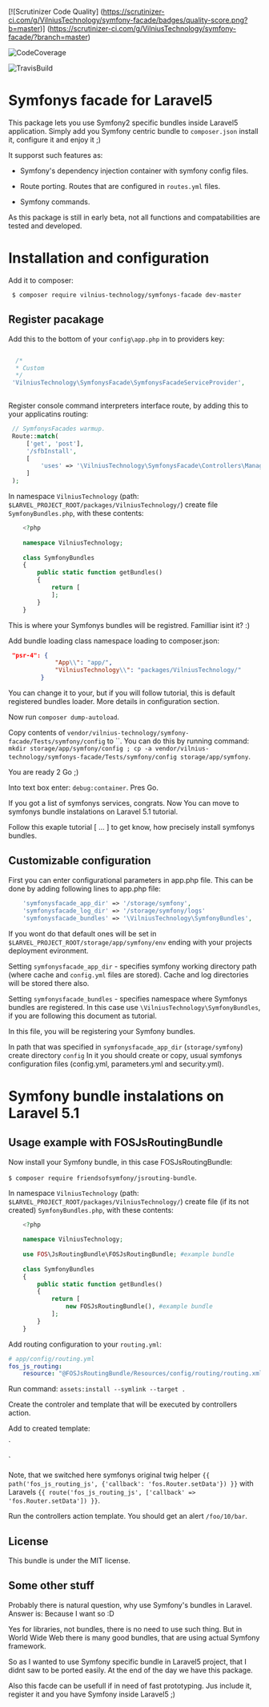 [![Scrutinizer Code Quality]
(https://scrutinizer-ci.com/g/VilniusTechnology/symfony-facade/badges/quality-score.png?b=master)]
(https://scrutinizer-ci.com/g/VilniusTechnology/symfony-facade/?branch=master)

![CodeCoverage](https://scrutinizer-ci.com/b/lmikelionis/symfonys-facade/badges/coverage.png?b=master)

![TravisBuild](https://travis-ci.org/VilniusTechnology/symfony-facade.svg)


Symfonys facade for Laravel5
====================

This package lets you use Symfony2 specific bundles inside Laravel5 application.
Simply add you Symfony centric bundle to `composer.json` install it, configure it and enjoy it ;)

 It supporst such features as:
 
 - Symfony's dependency injection container with symfony config files.
 
 - Route porting. Routes that are configured in `routes.yml` files.
 
 - Symfony commands.
 
 
 As this package is still in early beta, not all functions and compatabilities are tested and developed.

Installation and configuration
==============================

Add it to composer:

` $ composer require vilnius-technology/symfonys-facade dev-master`


Register pacakage
-----------------

Add this to the bottom of your `config\app.php` in to providers key:
```php

  /*
  * Custom
  */
 'VilniusTechnology\SymfonysFacade\SymfonysFacadeServiceProvider',
 
```

Register console command interpreters interface route, by adding this to your applicatins routing:

```php
 // SymfonysFacades warmup.
 Route::match(
     ['get', 'post'],
     '/sfbInstall',
     [
         'uses' => '\VilniusTechnology\SymfonysFacade\Controllers\ManagerController@interpreter',
     ]
 );
```

In namespace `VilniusTechnology` (path: `$LARVEL_PROJECT_ROOT/packages/VilniusTechnology/`) create file `SymfonyBundles.php`, with these contents:

``` php
    <?php
    
    namespace VilniusTechnology;
    
    class SymfonyBundles
    {
        public static function getBundles()
        {
            return [
            ];
        }
    }
```
This is where your Symfonys bundles will be registred. Familliar isint it? :)

Add bundle loading class namespace loading to composer.json:
```json
 "psr-4": {
             "App\\": "app/",
             "VilniusTechnology\\": "packages/VilniusTechnology/"
         }
```

You can change it to your, but if you will follow tutorial, this is default registered bundles loader.
More details in configuration section.

Now run `composer dump-autoload`.

Copy contents of `vendor/vilnius-technology/symfony-facade/Tests/symfony/config` to ``.
You can do this by running command: ` mkdir storage/app/symfony/config ; cp -a vendor/vilnius-technology/symfonys-facade/Tests/symfony/config storage/app/symfony`.

You are ready 2 Go ;)

Into text box enter: `debug:container`. Pres Go.

If you got a list of symfonys services, congrats. Now You can move to symfonys bundle instalations on Laravel 5.1 tutorial.

Follow this exaple tutorial [ ... ] to get know, how precisely install symfonys bundles.


Customizable configuration
--------------------------
First you can enter configurational parameters in app.php file.
This can be done by adding following lines to app.php file:

```php
    'symfonysfacade_app_dir' => '/storage/symfony',
    'symfonysfacade_log_dir' => '/storage/symfony/logs'
    'symfonysfacade_bundles' => '\VilniusTechnology\SymfonyBundles',

```

If you wont do that default ones will be set in `$LARVEL_PROJECT_ROOT/storage/app/symfony/env` ending with your projects deployment evironment.

Setting `symfonysfacade_app_dir` - specifies symfony working directory path (where cache and `config.yml` 
files are stored). Cache and log directories will be stored there also.

Setting `symfonysfacade_bundles` - specifies namespace where Symfonys bundles are registered. In this case use `\VilniusTechnology\SymfonyBundles`, if you are following this document as tutorial.

In this file, you will be registering your Symfony bundles.

In path that was specified in `symfonysfacade_app_dir` (`storage/symfony`) create directory `config`
In it you should create or copy, usual symfonys configuration files (config.yml, parameters.yml and security.yml).


Symfony bundle instalations on Laravel 5.1
===========================================

Usage example with FOSJsRoutingBundle
-------------------------------------

Now install your Symfony bundle, in this case FOSJsRoutingBundle:

` $ composer require friendsofsymfony/jsrouting-bundle `.


In namespace `VilniusTechnology` (path: `$LARVEL_PROJECT_ROOT/packages/VilniusTechnology/`) create file (if its not created) `SymfonyBundles.php`, with these contents:

``` php
    <?php
    
    namespace VilniusTechnology;
    
    use FOS\JsRoutingBundle\FOSJsRoutingBundle; #example bundle
    
    class SymfonyBundles
    {
        public static function getBundles()
        {
            return [
                new FOSJsRoutingBundle(), #example bundle
            ];
        }
    }
```

Add routing configuration to your `routing.yml`:

```yml
# app/config/routing.yml
fos_js_routing:
    resource: "@FOSJsRoutingBundle/Resources/config/routing/routing.xml"
```

Run command: `assets:install --symlink --target .`

Create the controler and template that will be executed by controllers action.

Add to created template:

`
<script src="/bundles/fosjsrouting/js/router.js"></script>
<script src="{{ route('fos_js_routing_js', ['callback' => 'fos.Router.setData']) }}"></script>
`

Note, that we switched here symfonys original twig helper `{{ path('fos_js_routing_js', {'callback': 'fos.Router.setData'}) }}` 
with Laravels `{{ route('fos_js_routing_js', ['callback' => 'fos.Router.setData']) }}`.


Run the controllers action template. You should get an alert `/foo/10/bar`.

License
---------
This bundle is under the MIT license. 

Some other stuff
----------------

Probably there is natural question, why use Symfony's bundles in Laravel.
Answer is: Because I want so :D

Yes for libraries, not bundles, there is no need to use such thing.
But in World Wide Web there is many good bundles, that are using actual Symfony framework.

So as I wanted to use Symfony specific bundle in Laravel5 project, that I didnt saw to be ported easily. 
At the end of the day we have this package.

Also this facde can be usefull if in need of fast prototyping. Jus include it, register it and you have 
Symfony inside Laravel5 ;)

